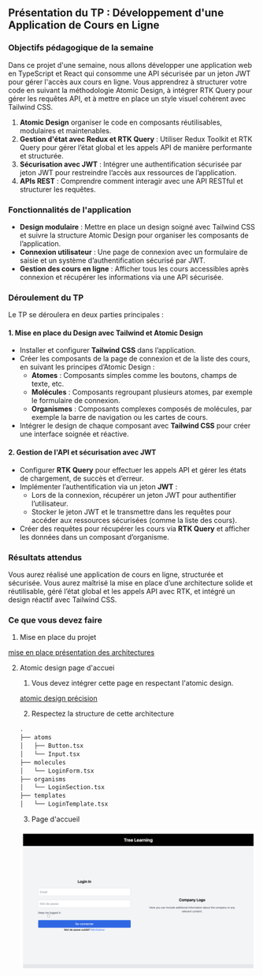 ## Présentation du TP : Développement d'une Application de Cours en Ligne

### Objectifs pédagogique de la semaine

Dans ce projet d'une semaine, nous allons développer une application web en TypeScript et React qui consomme une API sécurisée par un jeton JWT pour gérer l'accès aux cours en ligne. Vous apprendrez à structurer votre code en suivant la méthodologie Atomic Design, à intégrer RTK Query pour gérer les requêtes API, et à mettre en place un style visuel cohérent avec Tailwind CSS. 

1. **Atomic Design**  organiser le code en composants réutilisables, modulaires et maintenables.
2. **Gestion d'état avec Redux et RTK Query** : Utiliser Redux Toolkit et RTK Query pour gérer l’état global et les appels API de manière performante et structurée.
3. **Sécurisation avec JWT** : Intégrer une authentification sécurisée par jeton JWT pour restreindre l’accès aux ressources de l’application.
4. **APIs REST** : Comprendre comment interagir avec une API RESTful et structurer les requêtes.

### Fonctionnalités de l'application

- **Design modulaire** : Mettre en place un design soigné avec Tailwind CSS et suivre la structure Atomic Design pour organiser les composants de l’application.
- **Connexion utilisateur** : Une page de connexion avec un formulaire de saisie et un système d’authentification sécurisé par JWT.
- **Gestion des cours en ligne** : Afficher tous les cours accessibles après connexion et récupérer les informations via une API sécurisée.

### Déroulement du TP

Le TP se déroulera en deux parties principales :

#### 1. **Mise en place du Design avec Tailwind et Atomic Design**

   - Installer et configurer **Tailwind CSS** dans l’application.
   - Créer les composants de la page de connexion et de la liste des cours, en suivant les principes d’Atomic Design :
     - **Atomes** : Composants simples comme les boutons, champs de texte, etc.
     - **Molécules** : Composants regroupant plusieurs atomes, par exemple le formulaire de connexion.
     - **Organismes** : Composants complexes composés de molécules, par exemple la barre de navigation ou les cartes de cours.
   - Intégrer le design de chaque composant avec **Tailwind CSS** pour créer une interface soignée et réactive.

#### 2. **Gestion de l'API et sécurisation avec JWT**

   - Configurer **RTK Query** pour effectuer les appels API et gérer les états de chargement, de succès et d’erreur.
   - Implémenter l’authentification via un jeton **JWT** :
     - Lors de la connexion, récupérer un jeton JWT pour authentifier l’utilisateur.
     - Stocker le jeton JWT et le transmettre dans les requêtes pour accéder aux ressources sécurisées (comme la liste des cours).
   - Créer des requêtes pour récupérer les cours via **RTK Query** et afficher les données dans un composant d’organisme.


### Résultats attendus

Vous aurez réalisé une application de cours en ligne, structurée et sécurisée. Vous aurez maîtrisé la mise en place d’une architecture solide et réutilisable, géré l’état global et les appels API avec RTK, et intégré un design réactif avec Tailwind CSS.

### Ce que vous devez faire 

1. Mise en place du projet

[mise en place présentation des architectures](./01_INSTALLATION_ARCHI.md)

2. Atomic design page d'accuei
   
    1. Vous devez intégrer cette page en respectant l'atomic design. 
   
    [atomic design précision](./01_TP_atomic_design.md)

    2. Respectez la structure de cette architecture


    ```txt
    .
    ├── atoms
    │   ├── Button.tsx
    │   └── Input.tsx
    ├── molecules
    │   └── LoginForm.tsx
    ├── organisms
    │   └── LoginSection.tsx
    ├── templates
    │   └── LoginTemplate.tsx

    ```

    3. Page d'accueil 

    ![page d'accueil](./images/page_accueil.png)


